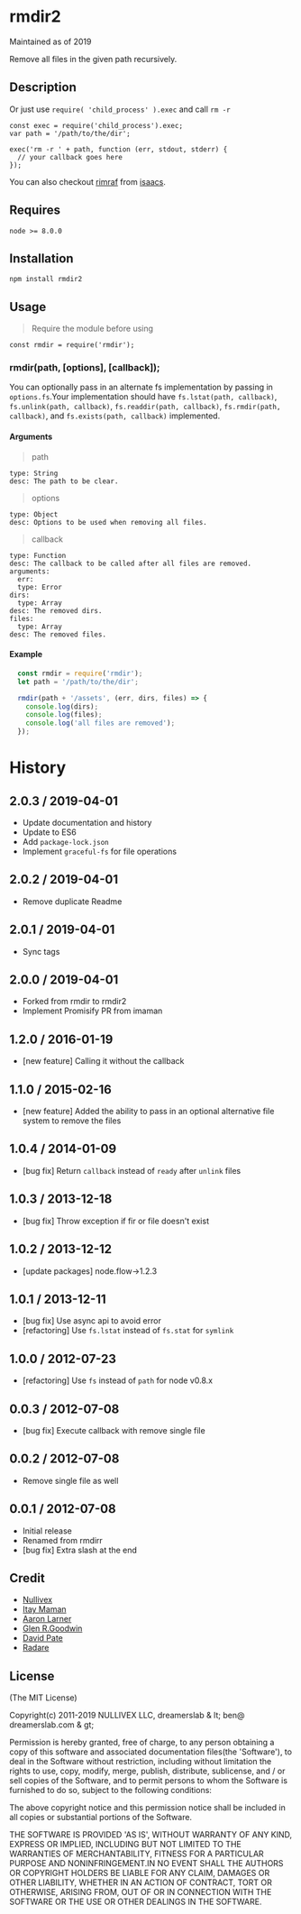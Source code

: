 # rmdir2

Maintained as of 2019

Remove all files in the given path recursively.

## Description

Or just use `require( 'child_process' ).exec` and call `rm -r`

    const exec = require('child_process').exec;
    var path = '/path/to/the/dir';

    exec('rm -r ' + path, function (err, stdout, stderr) {
      // your callback goes here
    });

You can also checkout [rimraf](https://github.com/isaacs/rimraf) from [isaacs](https://github.com/isaacs).

## Requires

    node >= 8.0.0

## Installation

    npm install rmdir2

## Usage

> Require the module before using

    const rmdir = require('rmdir');

### rmdir(path, [options], [callback]);

You can optionally pass in an alternate fs implementation by passing in `options.fs`.Your implementation should have `fs.lstat(path, callback)`, `fs.unlink(path, callback)`, `fs.readdir(path, callback)`, `fs.rmdir(path, callback)`, and `fs.exists(path, callback)` implemented.

#### Arguments

> path

    type: String
    desc: The path to be clear.

> options

    type: Object
    desc: Options to be used when removing all files.

> callback

    type: Function
    desc: The callback to be called after all files are removed.
    arguments:
      err:
      type: Error
    dirs:
      type: Array
    desc: The removed dirs.
    files:
      type: Array
    desc: The removed files.

#### Example

```js
  const rmdir = require('rmdir');
  let path = '/path/to/the/dir';

  rmdir(path + '/assets', (err, dirs, files) => {
    console.log(dirs);
    console.log(files);
    console.log('all files are removed');
  });
```


# History

## 2.0.3 / 2019-04-01
* Update documentation and history
* Update to ES6
* Add `package-lock.json`
* Implement `graceful-fs` for file operations

## 2.0.2 / 2019-04-01
* Remove duplicate Readme

## 2.0.1 / 2019-04-01
* Sync tags

## 2.0.0 / 2019-04-01
* Forked from rmdir to rmdir2
* Implement Promisify PR from imaman

## 1.2.0 / 2016-01-19
- [new feature] Calling it without the callback

## 1.1.0 / 2015-02-16
- [new feature] Added the ability to pass in an optional alternative file system to remove the files

## 1.0.4 / 2014-01-09
- [bug fix] Return `callback` instead of `ready` after `unlink` files

## 1.0.3 / 2013-12-18
- [bug fix] Throw exception if fir or file doesn't exist

## 1.0.2 / 2013-12-12
- [update packages] node.flow->1.2.3

## 1.0.1 / 2013-12-11
- [bug fix] Use async api to avoid error
- [refactoring] Use `fs.lstat` instead of `fs.stat` for `symlink`

## 1.0.0 / 2012-07-23
- [refactoring] Use `fs` instead of `path` for node v0.8.x

## 0.0.3 / 2012-07-08
- [bug fix] Execute callback with remove single file

## 0.0.2 / 2012-07-08
- Remove single file as well

## 0.0.1 / 2012-07-08
- Initial release
- Renamed from rmdirr
- [bug fix] Extra slash at the end

## Credit

* [Nullivex](https://github.com/nullivex)
* [Itay Maman](https://github.com/imaman)
* [Aaron Larner](https://github.com/alarner)
* [Glen R.Goodwin](https://github.com/arei)
* [David Pate](https://github.com/DavidTPate)
* [Radare](https://github.com/radare)

## License

(The MIT License)

Copyright(c) 2011-2019 NULLIVEX LLC, dreamerslab & lt; ben@ dreamerslab.com & gt;

Permission is hereby granted, free of charge, to any person obtaining a copy of this software and associated documentation files(the 'Software'), to deal in the Software without restriction, including without limitation the rights to use, copy, modify, merge, publish,
distribute, sublicense, and / or sell copies of the Software, and to permit persons to whom the Software is furnished to do so, subject to
the following conditions:

The above copyright notice and this permission notice shall be included in all copies or substantial portions of the Software.

THE SOFTWARE IS PROVIDED 'AS IS', WITHOUT WARRANTY OF ANY KIND,
EXPRESS OR IMPLIED, INCLUDING BUT NOT LIMITED TO THE WARRANTIES OF MERCHANTABILITY, FITNESS FOR A PARTICULAR PURPOSE AND NONINFRINGEMENT.IN NO EVENT SHALL THE AUTHORS OR COPYRIGHT HOLDERS BE LIABLE FOR ANY CLAIM, DAMAGES OR OTHER LIABILITY, WHETHER IN AN ACTION OF CONTRACT,
TORT OR OTHERWISE, ARISING FROM, OUT OF OR IN CONNECTION WITH THE SOFTWARE OR THE USE OR OTHER DEALINGS IN THE SOFTWARE.
